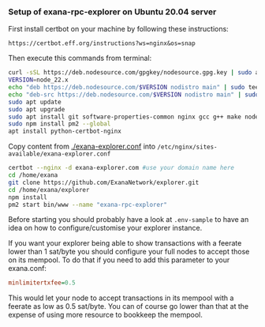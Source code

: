 ### Setup of exana-rpc-explorer on Ubuntu 20.04 server

First install certbot on your machine by following these instructions:

    https://certbot.eff.org/instructions?ws=nginx&os=snap

Then execute this commands from terminal:

```bash
curl -sSL https://deb.nodesource.com/gpgkey/nodesource.gpg.key | sudo apt-key add -
VERSION=node_22.x
echo "deb https://deb.nodesource.com/$VERSION nodistro main" | sudo tee /etc/apt/sources.list.d/nodesource.list
echo "deb-src https://deb.nodesource.com/$VERSION nodistro main" | sudo tee -a /etc/apt/sources.list.d/nodesource.list
sudo apt update
sudo apt upgrade
sudo apt install git software-properties-common nginx gcc g++ make nodejs redis redis-server
sudo npm install pm2 --global
apt install python-certbot-nginx
```

Copy content from [./exana-explorer.conf](./exana-explorer.conf) into `/etc/nginx/sites-available/exana-explorer.conf`


```bash
certbot --nginx -d exana-explorer.com #use your domain name here
cd /home/exana
git clone https://github.com/ExanaNetwork/explorer.git
cd /home/exana/explorer
npm install
pm2 start bin/www --name "exana-rpc-explorer"
```

Before starting you should probably have a look at `.env-sample` to have an idea on how to configure/customise
your explorer instance.

If you want your explorer being able to show transactions with a feerate lower than 1 sat/byte you should
configure your full nodes to accept those on its mempool. To do that if you need to add this parameter to your exana.conf:


```ini
minlimitertxfee=0.5
```
This would let your node to accept transactions in its mempool with a feerate as low as 0.5 sat/byte.
You can of course go lower than that at the expense of using more resource to bookkeep the mempool.
